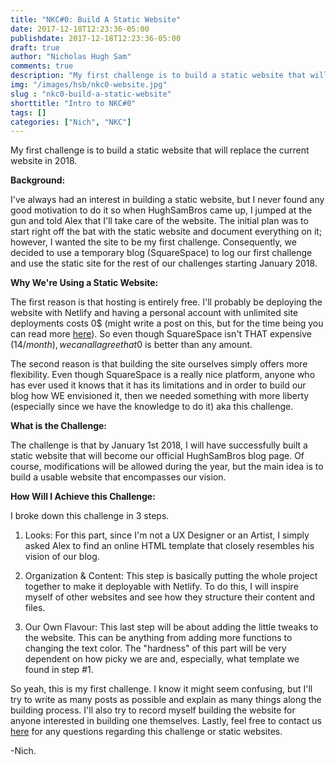 ```yaml
---
title: "NKC#0: Build A Static Website"
date: 2017-12-18T12:23:36-05:00
publishdate: 2017-12-18T12:23:36-05:00
draft: true
author: "Nicholas Hugh Sam"
comments: true
description: "My first challenge is to build a static website that will replace the current website in 2018."
img: "/images/hsb/nkc0-website.jpg"
slug : "nkc0-build-a-static-website"
shorttitle: "Intro to NKC#0"
tags: []
categories: ["Nich", "NKC"]
---
```

My first challenge is to build a static website that will replace the current website in 2018.

**Background:**

I've always had an interest in building a static website, but I never found any good motivation to do it so when HughSamBros came up, I jumped at the gun and told Alex that I'll take care of the website. The initial plan was to start right off the bat with the static website and document everything on it; however, I wanted the site to be my first challenge. Consequently, we decided to use a temporary blog (SquareSpace) to log our first challenge and use the static site for the rest of our challenges starting January 2018.

**Why We're Using a Static Website:**

The first reason is that hosting is entirely free. I'll probably be deploying the website with Netlify and having a personal account with unlimited site deployments costs 0$ (might write a post on this, but for the time being you can read more [here](https://gohugo.io/hosting-and-deployment/hosting-on-netlify/)). So even though SquareSpace isn't THAT expensive (14$/month), we can all agree that 0$ is better than any amount.

The second reason is that building the site ourselves simply offers more flexibility. Even though SquareSpace is a really nice platform, anyone who has ever used it knows that it has its limitations and in order to build our blog how WE envisioned it, then we needed something with more liberty (especially since we have the knowledge to do it) aka this challenge.

**What is the Challenge:**

The challenge is that by January 1st 2018, I will have successfully built a static website that will become our official HughSamBros blog page. Of course, modifications will be allowed during the year, but the main idea is to build a usable website that encompasses our vision.

**How Will I Achieve this Challenge:**

I broke down this challenge in 3 steps.

1. Looks: For this part, since I'm not a UX Designer or an Artist, I simply asked Alex to find an online HTML template that closely resembles his vision of our blog.

2. Organization & Content: This step is basically putting the whole project together to make it deployable with Netlify. To do this, I will inspire myself of other websites and see how they structure their content and files.

3. Our Own Flavour: This last step will be about adding the little tweaks to the website. This can be anything from adding more functions to changing the text color. The "hardness" of this part will be very dependent on how picky we are and, especially, what template we found in step #1.

So yeah, this is my first challenge. I know it might seem confusing, but I'll try to write as many posts as possible and explain as many things along the building process. I'll also try to record myself building the website for anyone interested in building one themselves. Lastly, feel free to contact us [here](www.hughsambros.com/singles/contact/ "Contact Us") for any questions regarding this challenge or static websites.

-Nich.
